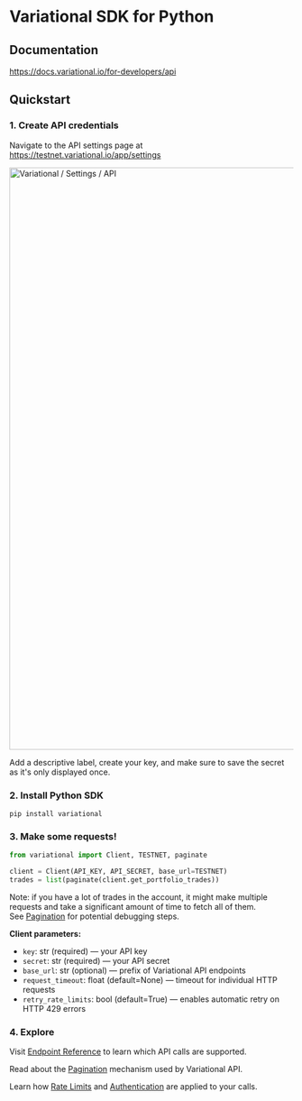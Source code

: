 # Variational SDK for Python 

## Documentation

https://docs.variational.io/for-developers/api

## Quickstart

### 1. Create API credentials

Navigate to the API settings page at https://testnet.variational.io/app/settings

<img width="1033" alt="Variational / Settings / API" src="https://github.com/variational-research/variational-sdk-python/assets/155017661/b2cb472b-7742-4c74-9836-12dee28dcfb8">

Add a descriptive label, create your key, and make sure to save the secret as it's only displayed once.

### 2. Install Python SDK

```
pip install variational
```

### 3. Make some requests!

```python
from variational import Client, TESTNET, paginate

client = Client(API_KEY, API_SECRET, base_url=TESTNET)
trades = list(paginate(client.get_portfolio_trades))
```

Note: if you have a lot of trades in the account, it might make multiple requests and take a significant amount of time
to fetch all of them.  
See [Pagination](https://docs.variational.io/for-developers/api/pagination) for potential debugging steps.

**Client parameters:**
 - `key`: str (required) — your API key
 - `secret`: str (required) — your API secret
 - `base_url`: str (optional) — prefix of Variational API endpoints
 - `request_timeout`: float (default=None) — timeout for individual HTTP requests
 - `retry_rate_limits`: bool (default=True) — enables automatic retry on HTTP 429 errors


### 4. Explore

Visit [Endpoint Reference](https://docs.variational.io/for-developers/api/endpoints) to learn which API calls are supported.

Read about the [Pagination](https://docs.variational.io/for-developers/api/pagination) mechanism used by Variational API.

Learn how [Rate Limits](https://docs.variational.io/for-developers/api/rate-limits) and [Authentication](https://docs.variational.io/for-developers/api/authentication) are applied to your calls.
